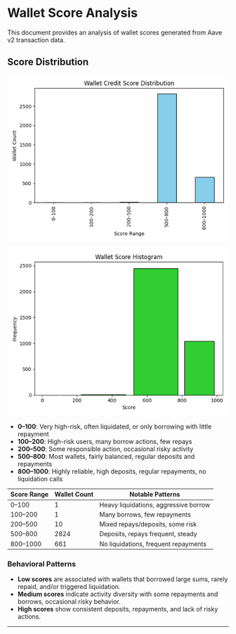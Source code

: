 # Wallet Score Analysis

This document provides an analysis of wallet scores generated from Aave v2 transaction data.

## Score Distribution

![Bar Plot of Wallet Credit Score Ranges](wallet_score_distribution.png)

![Histogram of All Wallet Scores](wallet_score_histogram.png)

- **0–100**: Very high-risk, often liquidated, or only borrowing with little repayment
- **100–200**: High-risk users, many borrow actions, few repays
- **200–500**: Some responsible action, occasional risky activity
- **500–800**: Most wallets, fairly balanced, regular deposits and repayments
- **800–1000**: Highly reliable, high deposits, regular repayments, no liquidation calls

| Score Range | Wallet Count | Notable Patterns                       |
|-------------|-------------|----------------------------------------|
| 0–100       | 1          | Heavy liquidations, aggressive borrow  |
| 100–200     | 1          | Many borrows, few repayments           |
| 200–500     | 10          | Mixed repays/deposits, some risk       |
| 500–800     | 2824          | Deposits, repays frequent, steady      |
| 800–1000    | 661          | No liquidations, frequent repayments   |

### Behavioral Patterns
- **Low scores** are associated with wallets that borrowed large sums, rarely repaid, and/or triggered liquidation.
- **Medium scores** indicate activity diversity with some repayments and borrows, occasional risky behavior.
- **High scores** show consistent deposits, repayments, and lack of risky actions.

---


